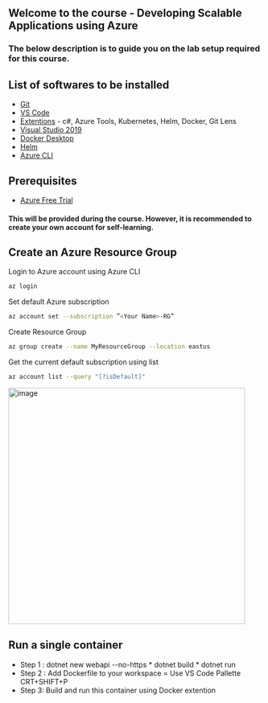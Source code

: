 ## Welcome to the course - Developing Scalable Applications using Azure

### The below description is to guide you on the lab setup required for this course.

## List of softwares to be installed
* [Git](https://git-scm.com/downloads)
* [VS Code](https://code.visualstudio.com/)
* [Extentions](https://code.visualstudio.com/docs/editor/extension-marketplace) - c#, Azure Tools, Kubernetes, Helm, Docker, Git Lens
* [Visual Studio 2019](https://visualstudio.microsoft.com/vs/older-downloads/)
* [Docker Desktop](https://www.docker.com/products/docker-desktop)
* [Helm](https://helm.sh/docs/intro/install/) 
* [Azure CLI](https://docs.microsoft.com/en-us/cli/azure/install-azure-cli)


## Prerequisites
* [Azure Free Trial](https://azure.microsoft.com/en-in/free/)  
#### This will be provided during the course. However, it is recommended to create your own account for self-learning.


## Create an Azure Resource Group
Login to Azure account using Azure CLI
```sh
az login
```

Set default Azure subscription
```sh
az account set --subscription ”<Your Name>-RG”
```

Create Resource Group
```sh
az group create --name MyResourceGroup --location eastus
```

Get the current default subscription using list 
```sh
az account list --query "[?isDefault]"
```
<img width="470" alt="image" src="https://user-images.githubusercontent.com/11691661/154816560-f0cd1d1f-7db2-4ade-9e5a-ba0b06e68f5e.png">




## Run a single container
* Step 1 : dotnet new webapi --no-https
       * dotnet build 
       * dotnet run
* Step 2 : Add Dockerfile to your workspace = Use VS Code Pallette CRT+SHIFT+P 
* Step 3: Build and run this container using Docker extention






